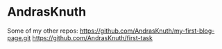 # AndrasKnuth
Some of my other repos: 
https://github.com/AndrasKnuth/my-first-blog-page.git
https://github.com/AndrasKnuth/first-task
